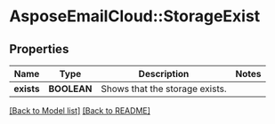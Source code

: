 # AsposeEmailCloud::StorageExist
## Properties
Name | Type | Description | Notes
------------ | ------------- | ------------- | -------------
**exists** | **BOOLEAN** | Shows that the storage exists.              | 



[[Back to Model list]](Models.md) [[Back to README]](README.md)


